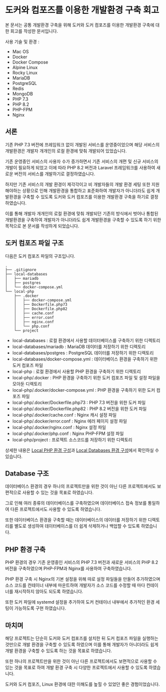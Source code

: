 # 도커와 컴포즈를 이용한 개발환경 구축 회고

본 문서는 공통 개발환경 구축을 위해 도커와 도커 컴포즈를 이용한 개발환경 구축에 대한 회고를 작성한 문서입니다.

사용 기술 및 환경 :
- Mac OS
- Docker
- Docker Compose
- Alpine Linux
- Rocky Linux
- MariaDB
- PostgreSQL
- Redis
- MongoDB
- PHP 7.3
- PHP 8.2
- PHP-FPM
- Nginx


## 서론
기존 PHP 7.3 버전에 프레임워크 없이 개발된 서비스를 운영중이었으며 해당 서비스의 개발환경은 개발자 개개인의 로컬 환경에 맞춰 개발되어 있었습니다.

기존 운영중인 서비스의 사용자 수가 증가하면서 기존 서비스의 개편 및 신규 서비스의 개발이 필요하게 되었고 이에 따라 PHP 8.2 버전과 Laravel 프레임워크를 사용하여 새로운 버전의 서비스를 개발하기로 결정하였습니다.

하지만 기존 서비스의 개발 환경이 제각각이고 비 개발자들의 개발 환경 세팅 또한 지원해야하는 상황으로 인해 개발환경을 통합하고 표준화하여 개발자가 아니더라도 쉽게 개발환경을 구축할 수 있도록 도커와 도커 컴포즈를 이용한 개발환경 구축을 하기로 결정하였습니다.

이를 통해 개발자 개개인의 로컬 환경에 맞춰 개발되던 기존의 방식에서 벗어나 통합된 개발환경을 구축하여 개발자가 아니더라도 쉽게 개발환경을 구축할 수 있도록 하기 위한 목적으로 본 문서를 작성하게 되었습니다.


## 도커 컴포즈 파일 구조
다음은 도커 컴포즈 파일의 구조입니다.

```plaintext
.
├── .gitignore
├── local-databases
│   ├── mariadb
│   ├── postgres
│   └── docker-compose.yml
└── local-php
    ├── .docker
    │   ├── docker-compose.yml
    │   ├── Dockerfile.php73
    │   ├── Dockerfile.php82
    │   ├── cache.conf
    │   ├── error.conf
    │   ├── nginx.conf
    │   └── php.conf
    └── project
```

- local-databases : 로컬 환경에서 사용할 데이터베이스를 구축하기 위한 디렉토리
- local-databases/mariadb : MariaDB 데이터를 저장하기 위한 디렉토리
- local-databases/postgres : PostgreSQL 데이터를 저장하기 위한 디렉토리
- local-databases/docker-compose.yml : 데이터베이스 환경을 구축하기 위한 도커 컴포즈 파일
- local-php : 로컬 환경에서 사용할 PHP 환경을 구축하기 위한 디렉토리
- local-php/.docker : PHP 환경을 구축하기 위한 도커 컴포즈 파일 및 설정 파일을 모아둔 디렉토리
- local-php/.docker/docker-compose.yml : PHP 환경을 구축하기 위한 도커 컴포즈 파일
- local-php/.docker/Dockerfile.php73 : PHP 7.3 버전을 위한 도커 파일
- local-php/.docker/Dockerfile.php82 : PHP 8.2 버전을 위한 도커 파일
- local-php/.docker/cache.conf : Nginx 캐시 설정 파일
- local-php/.docker/error.conf : Nginx 에러 페이지 설정 파일
- local-php/.docker/nginx.conf : Nginx 설정 파일
- local-php/.docker/php.conf : Nginx PHP-FPM 설정 파일
- local-php/project : 프로젝트 소스코드를 저장하기 위한 디렉토리

상세한 내용은 [Local PHP 환경 구성](https://github.com/dhrtn1006/local-php)과 [Local Databases 환경 구성](https://github.com/dhrtn1006/local-databases)에서 확인하실 수 있습니다.


## Database 구조
데이터베이스 환경의 경우 하나의 프로젝트만을 위한 것이 아닌 다른 프로젝트에서도 보편적으로 사용할 수 있는 것을 목표로 하였습니다.

그로 인해 여러 종류의 데이터베이스를 구축하였으며 데이터베이스 접속 정보를 통일하여 다른 프로젝트에서도 사용할 수 있도록 하였습니다.

또한 데이터베이스 환경을 구축할 때는 데이터베이스의 데이터를 저장하기 위한 디렉토리를 별도로 생성하여 데이터베이스를 더 쉽게 삭제하거나 백업할 수 있도록 하였습니다.


## PHP 환경 구축
PHP 환경의 경우 기존 운영중인 서비스의 PHP 7.3 버전과 새로운 서비스의 PHP 8.2 버전을 구축하였으며 PHP-FPM과 Nginx를 사용하여 구축하였습니다.

PHP 환경 구축 시 Nginx의 기본 설정을 위해 따로 설정 파일들을 만들어 추가하였으며 소스 코드를 컨테이너 내부에 마운트하여 개발자가 소스 코드를 수정할 때 마다 컨테이너를 재시작하지 않아도 되도록 하였습니다.

또한 도커 파일에 systemd 설정을 추가하여 도커 컨테이너 내부에서 추가적인 환경 세팅이 가능하도록 구현 하였습니다.


## 마치며
해당 프로젝트는 단순히 도커와 도커 컴포즈를 설치한 뒤 도커 컴포즈 파일을 실행하는 것만으로 개발 환경을 구축할 수 있도록 하였으며 이를 통해 개발자가 아니더라도 쉽게 개발 환경을 구축할 수 있도록 하는 것을 목표로 하였습니다.

또한 하나의 프로젝트만을 위한 것이 아닌 다른 프로젝트에서도 보편적으로 사용할 수 있는 것을 목표로 하여 개발 환경 구축 시 다양한 프로젝트에서 사용할 수 있도록 하였습니다.

도커와 도커 컴포즈, Linux 환경에 대한 이해도를 높힐 수 있었던 좋은 경험이었습니다.